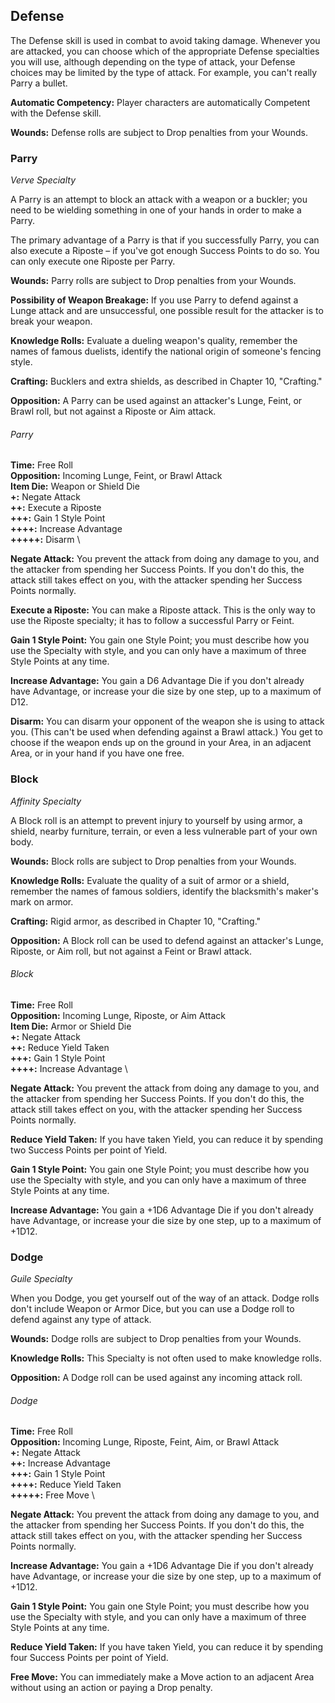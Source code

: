 ## Defense

The Defense skill is used in combat to avoid taking damage. Whenever you
are attacked, you can choose which of the appropriate Defense
specialties you will use, although depending on the type of attack, your
Defense choices may be limited by the type of attack. For example, you
can't really Parry a bullet.

**Automatic Competency:** Player characters are automatically Competent with the Defense skill.

**Wounds:** Defense rolls are subject to Drop penalties from your
Wounds.

### Parry

*Verve Specialty*

A Parry is an attempt to block an attack with a weapon or a buckler; you
need to be wielding something in one of your hands in order to make a
Parry.

The primary advantage of a Parry is that if you successfully Parry, you
can also execute a Riposte – if you've got enough Success Points to do
so. You can only execute one Riposte per Parry.

**Wounds:** Parry rolls are subject to Drop penalties from your Wounds.

**Possibility of Weapon Breakage:** If you use Parry to defend against a
Lunge attack and are unsuccessful, one possible result for the attacker
is to break your weapon.

**Knowledge Rolls:** Evaluate a dueling weapon's quality, remember the
names of famous duelists, identify the national origin of someone's
fencing style.

**Crafting:** Bucklers and extra shields, as described in Chapter 10,
"Crafting."

**Opposition:** A Parry can be used against an attacker's Lunge, Feint,
or Brawl roll, but not against a Riposte or Aim attack.

###### Parry

**Time:**       Free Roll                              \
**Opposition:** Incoming Lunge, Feint, or Brawl Attack \
**Item Die:**   Weapon or Shield Die                   \
**+:**          Negate Attack                          \
**++:**         Execute a Riposte                      \
**+++:**        Gain 1 Style Point                     \
**++++:**       Increase Advantage                     \
**+++++:**      Disarm                                 \

**Negate Attack:** You prevent the attack from doing any damage to you,
and the attacker from spending her Success Points. If you don't do this,
the attack still takes effect on you, with the attacker spending her
Success Points normally.

**Execute a Riposte:** You can make a Riposte attack. This is the only
way to use the Riposte specialty; it has to follow a successful Parry or
Feint.

**Gain 1 Style Point:** You gain one Style Point; you must describe how
you use the Specialty with style, and you can only have a maximum of
three Style Points at any time.

**Increase Advantage:** You gain a D6 Advantage Die if you don't already
have Advantage, or increase your die size by one step, up to a maximum
of D12.

**Disarm:** You can disarm your opponent of the weapon she is using to
attack you. (This can't be used when defending against a Brawl attack.)
You get to choose if the weapon ends up on the ground in your Area, in
an adjacent Area, or in your hand if you have one free.

### Block

*Affinity Specialty*

A Block roll is an attempt to prevent injury to yourself by using armor,
a shield, nearby furniture, terrain, or even a less vulnerable part of
your own body.

**Wounds:** Block rolls are subject to Drop penalties from your Wounds.

**Knowledge Rolls:** Evaluate the quality of a suit of armor or a
shield, remember the names of famous soldiers, identify the blacksmith's
maker's mark on armor.

**Crafting:** Rigid armor, as described in Chapter 10, "Crafting."

**Opposition:** A Block roll can be used to defend against an attacker's
Lunge, Riposte, or Aim roll, but not against a Feint or Brawl attack.

###### Block

**Time:**       Free Roll                              \
**Opposition:** Incoming Lunge, Riposte, or Aim Attack \
**Item Die:**   Armor or Shield Die                    \
**+:**          Negate Attack                          \
**++:**         Reduce Yield Taken                     \
**+++:**        Gain 1 Style Point                     \
**++++:**       Increase Advantage                     \

**Negate Attack:** You prevent the attack from doing any damage to you,
and the attacker from spending her Success Points. If you don't do this,
the attack still takes effect on you, with the attacker spending her
Success Points normally.

**Reduce Yield Taken:** If you have taken Yield, you can reduce it by
spending two Success Points per point of Yield.

**Gain 1 Style Point:** You gain one Style Point; you must describe how
you use the Specialty with style, and you can only have a maximum of
three Style Points at any time.

**Increase Advantage:** You gain a +1D6 Advantage Die if you don't
already have Advantage, or increase your die size by one step, up to a
maximum of +1D12.

### Dodge

*Guile Specialty*

When you Dodge, you get yourself out of the way of an attack. Dodge
rolls don't include Weapon or Armor Dice, but you can use a Dodge roll
to defend against any type of attack.

**Wounds:** Dodge rolls are subject to Drop penalties from your Wounds.

**Knowledge Rolls:** This Specialty is not often used to make knowledge
rolls.

**Opposition:** A Dodge roll can be used against any incoming attack
roll.

###### Dodge

**Time:**       Free Roll                                            \
**Opposition:** Incoming Lunge, Riposte, Feint, Aim, or Brawl Attack \
**+:**          Negate Attack                                        \
**++:**         Increase Advantage                                   \
**+++:**        Gain 1 Style Point                                   \
**++++:**       Reduce Yield Taken                                   \
**+++++:**      Free Move                                            \

**Negate Attack:** You prevent the attack from doing any damage to you,
and the attacker from spending her Success Points. If you don't do this,
the attack still takes effect on you, with the attacker spending her
Success Points normally.

**Increase Advantage:** You gain a +1D6 Advantage Die if you don't
already have Advantage, or increase your die size by one step, up to a
maximum of +1D12.

**Gain 1 Style Point:** You gain one Style Point; you must describe how
you use the Specialty with style, and you can only have a maximum of
three Style Points at any time.

**Reduce Yield Taken:** If you have taken Yield, you can reduce it by
spending four Success Points per point of Yield.

**Free Move:** You can immediately make a Move action to an adjacent
Area without using an action or paying a Drop penalty.

